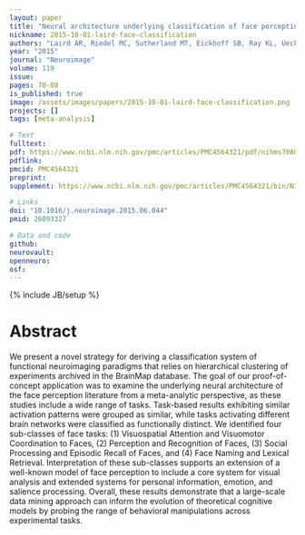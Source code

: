 ```yaml
---
layout: paper
title: "Neural architecture underlying classification of face perception paradigms."
nickname: 2015-10-01-laird-face-classification
authors: "Laird AR, Riedel MC, Sutherland MT, Eickhoff SB, Ray KL, Uecker AM, Fox PM, Turner JA, Fox PT"
year: "2015"
journal: "Neuroimage"
volume: 119
issue:
pages: 70-80
is_published: true
image: /assets/images/papers/2015-10-01-laird-face-classification.png
projects: []
tags: [meta-analysis]

# Text
fulltext:
pdf: https://www.ncbi.nlm.nih.gov/pmc/articles/PMC4564321/pdf/nihms708070.pdf
pdflink:
pmcid: PMC4564321
preprint:
supplement: https://www.ncbi.nlm.nih.gov/pmc/articles/PMC4564321/bin/NIHMS708070-supplement.docx

# Links
doi: "10.1016/j.neuroimage.2015.06.044"
pmid: 26093327

# Data and code
github:
neurovault:
openneuro:
osf:
---
```

{% include JB/setup %}

# Abstract

We present a novel strategy for deriving a classification system of functional neuroimaging paradigms that relies on hierarchical clustering of experiments archived in the BrainMap database. The goal of our proof-of-concept application was to examine the underlying neural architecture of the face perception literature from a meta-analytic perspective, as these studies include a wide range of tasks. Task-based results exhibiting similar activation patterns were grouped as similar, while tasks activating different brain networks were classified as functionally distinct. We identified four sub-classes of face tasks: (1) Visuospatial Attention and Visuomotor Coordination to Faces, (2) Perception and Recognition of Faces, (3) Social Processing and Episodic Recall of Faces, and (4) Face Naming and Lexical Retrieval. Interpretation of these sub-classes supports an extension of a well-known model of face perception to include a core system for visual analysis and extended systems for personal information, emotion, and salience processing. Overall, these results demonstrate that a large-scale data mining approach can inform the evolution of theoretical cognitive models by probing the range of behavioral manipulations across experimental tasks.

